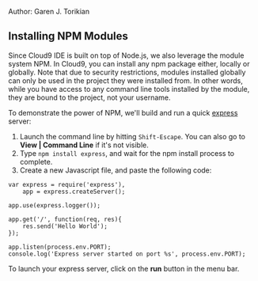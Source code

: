 Author: Garen J. Torikian

## Installing NPM Modules

Since Cloud9 IDE is built on top of Node.js, we also leverage the module system NPM. In Cloud9, you can install any npm package either, locally or globally. Note that due to security restrictions, modules installed globally can only be used in the project they were installed from. In other words, while you have access to any command line  tools installed by the module, they are bound to the project, not your username.

To demonstrate the power of NPM, we'll build and run a quick [express](http://expressjs.com/) server:

1. Launch the command line by hitting `Shift-Escape`. You can also go to **View | Command Line** if it's not visible.
2. Type `npm install express`, and wait for the npm install process to complete.
3. Create a new Javascript file, and paste the following code:
```
var express = require('express'),
    app = express.createServer();

app.use(express.logger());

app.get('/', function(req, res){
    res.send('Hello World');
});

app.listen(process.env.PORT);
console.log('Express server started on port %s', process.env.PORT);
```

To launch your express server, click on the **run** button in the menu bar.